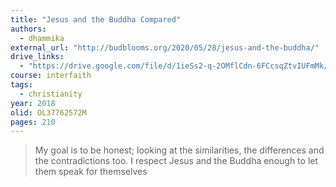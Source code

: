 ```yaml
---
title: "Jesus and the Buddha Compared"
authors:
  - dhammika
external_url: "http://budblooms.org/2020/05/28/jesus-and-the-buddha/"
drive_links:
  - "https://drive.google.com/file/d/1ieSs2-q-2OMflCdn-6FCcsqZtvIUFmMk/view?usp=drivesdk"
course: interfaith
tags:
  - christianity
year: 2018
olid: OL37762572M
pages: 210
---
```


> My goal is to be honest; looking at the similarities, the differences 
and the contradictions too. I respect Jesus and the Buddha enough 
to let them speak for themselves
